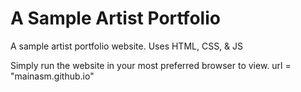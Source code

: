 # A Sample Artist Portfolio
A sample artist portfolio website. Uses HTML, CSS, &amp; JS

Simply run the website in your most preferred browser to view. url = "mainasm.github.io"
